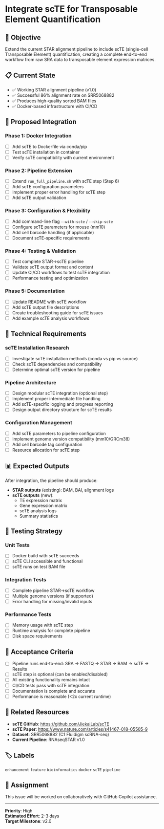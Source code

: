 # Integrate scTE for Transposable Element Quantification

## 🎯 **Objective**
Extend the current STAR alignment pipeline to include scTE (single-cell Transposable Element) quantification, creating a complete end-to-end workflow from raw SRA data to transposable element expression matrices.

## 📋 **Current State**
- ✅ Working STAR alignment pipeline (v1.0)
- ✅ Successful 86% alignment rate on SRR5068882
- ✅ Produces high-quality sorted BAM files 
- ✅ Docker-based infrastructure with CI/CD

## 🚀 **Proposed Integration**

### Phase 1: Docker Integration
- [ ] Add scTE to Dockerfile via conda/pip
- [ ] Test scTE installation in container
- [ ] Verify scTE compatibility with current environment

### Phase 2: Pipeline Extension  
- [ ] Extend `run_full_pipeline.sh` with scTE step (Step 6)
- [ ] Add scTE configuration parameters
- [ ] Implement proper error handling for scTE step
- [ ] Add scTE output validation

### Phase 3: Configuration & Flexibility
- [ ] Add command-line flag `--with-scte` / `--skip-scte` 
- [ ] Configure scTE parameters for mouse (mm10)
- [ ] Add cell barcode handling (if applicable)
- [ ] Document scTE-specific requirements

### Phase 4: Testing & Validation
- [ ] Test complete STAR→scTE pipeline
- [ ] Validate scTE output format and content
- [ ] Update CI/CD workflows to test scTE integration
- [ ] Performance testing and optimization

### Phase 5: Documentation
- [ ] Update README with scTE workflow
- [ ] Add scTE output file descriptions
- [ ] Create troubleshooting guide for scTE issues
- [ ] Add example scTE analysis workflows

## 🔧 **Technical Requirements**

### scTE Installation Research
- [ ] Investigate scTE installation methods (conda vs pip vs source)
- [ ] Check scTE dependencies and compatibility
- [ ] Determine optimal scTE version for pipeline

### Pipeline Architecture  
- [ ] Design modular scTE integration (optional step)
- [ ] Implement proper intermediate file handling
- [ ] Add scTE-specific logging and progress reporting
- [ ] Design output directory structure for scTE results

### Configuration Management
- [ ] Add scTE parameters to pipeline configuration
- [ ] Implement genome version compatibility (mm10/GRCm38)
- [ ] Add cell barcode tag configuration
- [ ] Resource allocation for scTE step

## 📊 **Expected Outputs**

After integration, the pipeline should produce:
- **STAR outputs** (existing): BAM, BAI, alignment logs
- **scTE outputs** (new): 
  - TE expression matrix
  - Gene expression matrix  
  - scTE analysis logs
  - Summary statistics

## 🧪 **Testing Strategy**

### Unit Tests
- [ ] Docker build with scTE succeeds
- [ ] scTE CLI accessible and functional
- [ ] scTE runs on test BAM file

### Integration Tests  
- [ ] Complete pipeline STAR→scTE workflow
- [ ] Multiple genome versions (if supported)
- [ ] Error handling for missing/invalid inputs

### Performance Tests
- [ ] Memory usage with scTE step
- [ ] Runtime analysis for complete pipeline
- [ ] Disk space requirements

## 📝 **Acceptance Criteria**

- [ ] Pipeline runs end-to-end: SRA → FASTQ → STAR → BAM → scTE → Results
- [ ] scTE step is optional (can be enabled/disabled)
- [ ] All existing functionality remains intact
- [ ] CI/CD tests pass with scTE integration
- [ ] Documentation is complete and accurate
- [ ] Performance is reasonable (<2x current runtime)

## 🔗 **Related Resources**

- **scTE GitHub**: https://github.com/JiekaiLab/scTE
- **scTE Paper**: https://www.nature.com/articles/s41467-018-05505-9
- **Dataset**: SRR5068882 (C1 Fluidigm scRNA-seq)
- **Current Pipeline**: RNAseqSTAR v1.0

## 🏷️ **Labels**
`enhancement` `feature` `bioinformatics` `docker` `scTE` `pipeline`

## 👥 **Assignment**
This issue will be worked on collaboratively with GitHub Copilot assistance.

---

**Priority**: High  
**Estimated Effort**: 2-3 days  
**Target Milestone**: v2.0
